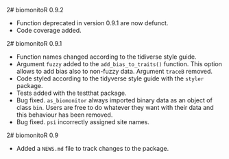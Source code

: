 2# biomonitoR 0.9.2

* Function deprecated in version 0.9.1 are now defunct.
* Code coverage added.

2# biomonitoR 0.9.1

* Function names changed according to the tidiverse style guide.
* Argument `fuzzy` added to the `add_bias_to_traits()` function. This option allows to add bias also to non-fuzzy data. Argument `traceB` removed.
* Code styled according to the tidyverse style guide with the `styler` package.
* Tests added with the testthat package.
* Bug fixed. `as_biomonitor` always imported binary data as an object of class `bin`. Users are free to do whatever they want with their data and this behaviour has been removed.
* Bug fixed. `psi` incorrectly assigned site names.

2# biomonitoR 0.9

* Added a `NEWS.md` file to track changes to the package.

